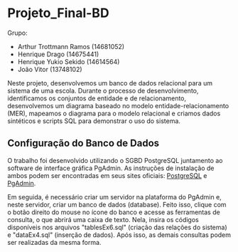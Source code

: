 # Projeto_Final-BD

Grupo:
- Arthur Trottmann Ramos (14681052)
- Henrique Drago (14675441)
- Henrique Yukio Sekido (14614564)
- João Vitor (13748102)

Neste projeto, desenvolvemos um banco de dados relacional para um sistema de uma escola. Durante o processo de desenvolvimento, identificamos os conjuntos de entidade e de relacionamento, desenvolvemos um diagrama baseado no modelo entidade-relacionamento (MER), mapeamos o diagrama para o modelo relacional e criamos dados sintéticos e scripts SQL para demonstrar o uso do sistema.

## Configuração do Banco de Dados

O trabalho foi desenvolvido utilizando o SGBD PostgreSQL juntamento ao software de interface gráfica PgAdmin. As instruções de instalação de ambos podem ser encontradas em seus sites oficiais: <a href="https://www.postgresql.org/">PostgreSQL</a> e <a href="https://www.pgadmin.org/">PgAdmin</a>.

Em seguida, é necessário criar um servidor na plataforma do PgAdmin e, neste servidor, criar um banco de dados (database). Feito isso, clique com o botão direito do mouse no ícone do banco e acesse as ferramentas de consulta, o que abrirá uma caixa de texto. Nela, insira os códigos disponíveis nos arquivos "tablesEx6.sql" (criação das relações do sistema) e "dataEx4.sql" (inserção de dados). Após isso, as demais consultas podem ser realizadas da mesma forma.
